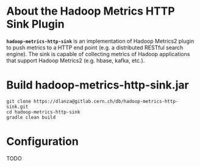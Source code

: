 # About the Hadoop Metrics HTTP Sink Plugin #

**`hadoop-metrics-http-sink`** is an implementation of Hadoop Metrics2 plugin to push metrics to a HTTP end point (e.g. a distributed RESTful search engine).
The sink is capable of collecting metrics of Hadoop applications that support Hadoop Metrics2 (e.g. hbase, kafka, etc.).

# Build hadoop-metrics-http-sink.jar #
```
git clone https://dlanza@gitlab.cern.ch/db/hadoop-metrics-http-sink.git
cd hadoop-metrics-http-sink
gradle clean build
```

# Configuration #

TODO

